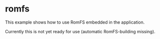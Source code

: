 # romfs
This example shows how to use RomFS embedded in the application.

Currently this is not yet ready for use (automatic RomFS-building missing).

